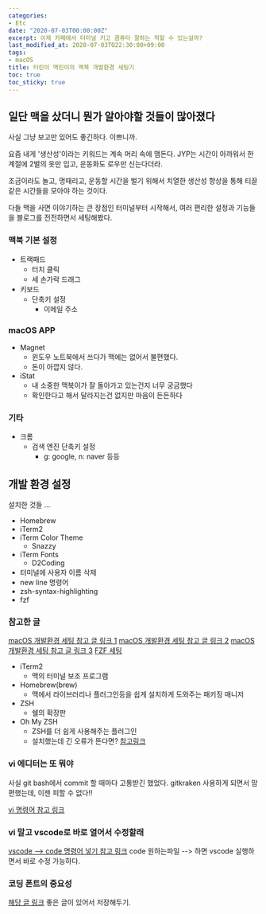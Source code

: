 ```yaml
---
categories:
- Etc
date: "2020-07-03T00:00:00Z"
excerpt: 이제 카페에서 터미널 키고 콤퓨타 잘하는 척할 수 있는걸까?
last_modified_at: 2020-07-03TO22:30:00+09:00
tags:
- macOS
title: 터린이 맥린이의 맥북 개발환경 세팅기
toc: true
toc_sticky: true
---
```



## 일단 맥을 샀더니 뭔가 알아야할 것들이 많아졌다

사실 그냥 보고만 있어도 좋긴하다. 이쁘니까.

요즘 내게 '생산성'이라는 키워드는 계속 머리 속에 맴돈다.
JYP는 시간이 아까워서 한 계절에 2벌의 옷만 입고, 운동화도 로우만 신는다더라.

조금이라도 놀고, 멍때리고, 운동할 시간을 벌기 위해서
치열한 생산성 향상을 통해 티끌 같은 시간들을 모아야 하는 것이다.

다들 맥을 사면 이야기하는 큰 장점인 터미널부터 시작해서,
여러 편리한 설정과 기능들을 블로그를 전전하면서 세팅해봤다.

### 맥북 기본 설정

- 트랙패드
  - 터치 클릭
  - 세 손가락 드래그
- 키보드
  - 단축키 설정
    - 이메일 주소

### macOS APP

- Magnet
  - 윈도우 노트북에서 쓰다가 맥에는 없어서 불편했다.
  - 돈이 아깝지 않다.
- iStat
  - 내 소중한 맥북이가 잘 돌아가고 있는건지 너무 궁금했다
  - 확인한다고 해서 달라지는건 없지만 마음이 든든하다

### 기타

- 크롬
  - 검색 엔진 단축키 설정
    - g: google, n: naver 등등

## 개발 환경 설정

설치한 것들 ...

- Homebrew
- iTerm2
- iTerm Color Theme
  - Snazzy
- iTerm Fonts
  - D2Coding
- 터미널에 사용자 이름 삭제
- new line 명령어
- zsh-syntax-highlighting
- fzf

### 참고한 글

[macOS 개발환경 세팅 참고 글 링크 1](https://subicura.com/2017/11/22/mac-os-development-environment-setup.html)
[macOS 개발환경 세팅 참고 글 링크 2](https://medium.com/harrythegreat/oh-my-zsh-iterm2%EB%A1%9C-%ED%84%B0%EB%AF%B8%EB%84%90%EC%9D%84-%EB%8D%94-%EA%B0%95%EB%A0%A5%ED%95%98%EA%B2%8C-a105f2c01bec)
[macOS 개발환경 세팅 참고 글 링크 3](https://ooeunz.tistory.com/21)
[FZF 세팅](https://medium.com/harrythegreat/fzf%EB%A1%9C-zsh-%ED%84%B0%EB%AF%B8%EB%84%90-%EB%8D%94-%EA%B0%95%EB%A0%A5%ED%95%98%EA%B2%8C-%EC%82%AC%EC%9A%A9%ED%95%98%EA%B8%B0-730c20eb496b)

- iTerm2
  - 맥의 터미널 보조 프로그램
- Homebrew(brew)
  - 맥에서 라이브러리나 플러그인등을 쉽게 설치하게 도와주는 패키징 매니저
- ZSH
  - 쉘의 확장판
- Oh My ZSH
  - ZSH를 더 쉽게 사용해주는 플러그인
  - 설치했는데 긴 오류가 뜬다면? [참고링크](https://goax.tistory.com/4)

### vi 에디터는 또 뭐야

사실 git bash에서 commit 할 때마다 고통받긴 했었다.
gitkraken 사용하게 되면서 맘 편했는데,
이젠 피할 수 없다!!

[vi 명령어 참고 링크](https://blockdmask.tistory.com/25)

### vi 말고 vscode로 바로 열어서 수정할래

[vscode --> code 명령어 넣기 참고 링크](https://velog.io/@nmy0502/Mac-OS-%ED%84%B0%EB%AF%B8%EB%84%90terminal-%EC%84%A4%EC%A0%95)
code 원하는파일 --> 하면 vscode 실행하면서 바로 수정 가능하다.

### 코딩 폰트의 중요성

[해당 글 링크](https://ppss.kr/archives/66633)
좋은 글이 있어서 저장해두기.
